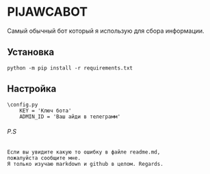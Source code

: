 # PIJAWCABOT 
Самый обычный бот который я использую для сбора информации.

## Установка

```
python -m pip install -r requirements.txt
```

## **Настройка**

```
\config.py
  	KEY = 'Ключ бота'
  	ADMIN_ID = 'Ваш айди в телеграмм'
```

###### P.S

```
Если вы увидите какую то ошибку в файле readme.md,
пожалуйста сообщите мне.
Я только изучаю markdown и github в целом. Regards.
```
